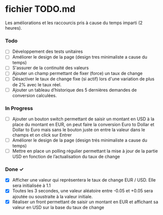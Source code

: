 # fichier TODO.md

Les améliorations et les raccourcis pris à cause du temps 
imparti (2 heures).

### Todo

- [ ] Développement des tests unitaires
- [ ] Améliorer le design de la page (design tres minimaliste a cause du temps)
- [ ] S'assurer de la continuité des valeurs
- [ ] Ajouter un champ permettant de fixer (force) un taux de change
- [ ] Désactiver le taux de change fixe (si actif) lors d'une variation de plus de 2% avec le taux réel.
- [ ] Ajouter un tableau d’historique des 5 dernières demandes de conversion calculées.

### In Progress

- [ ] Ajouter un bouton switch permettant de saisir un montant en USD à la place du montant en EUR, on peut faire la conversion Euro to Dollar et Dollar to Euro mais sans le bouton juste on entre la valeur dans le champs et on click sur Entrer
- [ ] Améliorer le design de la page (design trés minimaliste a cause du temps) 
- [ ] Mettre en place un polling régulier permettant la mise à jour de la partie USD en fonction de 
l’actualisation du taux de change 

### Done ✓

- [x] Afficher une valeur qui représentera le taux de change EUR / USD. Elle sera initialisée à 1.1
- [x] Toutes les 3 secondes, une valeur aléatoire entre -0.05 et +0.05 sera ajoutée ou soustraite à la 
valeur initiale. 
- [x] Réaliser un front permettant de saisir un montant en EUR et affichant sa valeur en USD sur la 
base du taux de change
